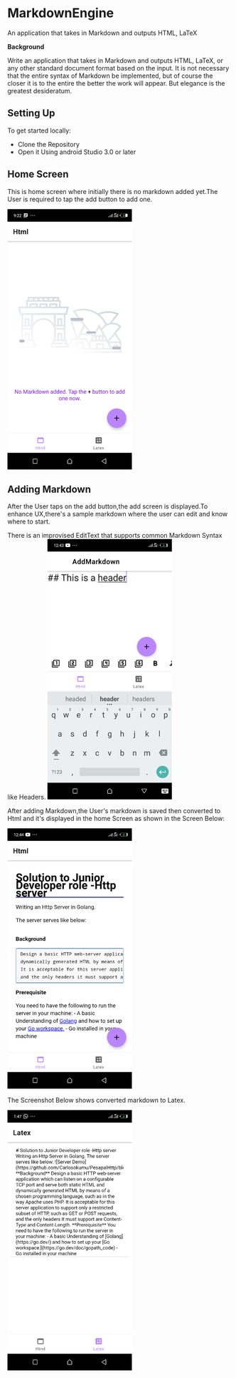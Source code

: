 # MarkdownEngine
An application that takes in Markdown and outputs HTML, LaTeX

**Background**

Write an application that takes in Markdown and outputs HTML, LaTeX, or any other standard document format based on the input. It is not necessary that the entire syntax of Markdown be implemented, but of course the closer it is to the entire the better the work will appear. But elegance is the greatest desideratum.


## Setting Up
To get started locally:
  - Clone the Repository
  - Open it Using android Studio 3.0 or later
  
## Home Screen
This is home screen where initially there is no markdown added yet.The User is required to tap the add button to add one.

<img src="https://github.com/Carlosokumu/MarkdownEngine/blob/master/screenshots/Screenshot_20220120-092220.png" width="280"/>

## Adding Markdown
After the User taps on the add button,the add screen is displayed.To enhance UX,there's a sample markdown where the user can edit and know where to start.

There is an improvised EditText that supports common Markdown Syntax like Headers.
<img src="https://github.com/Carlosokumu/MarkdownEngine/blob/master/screenshots/Screenshot_20220120-124346.png" width="280"/>


After adding Markdown,the User's markdown is saved then converted  to Html and it's displayed in the home Screen as shown
in the Screen Below:

<img src="https://github.com/Carlosokumu/MarkdownEngine/blob/master/screenshots/Screenshot_20220120-124423.png" width="280"/>

The Screenshot Below shows converted markdown to Latex.

<img src="https://github.com/Carlosokumu/MarkdownEngine/blob/master/screenshots/Screenshot_20220120-134749.png" width="280"/>
